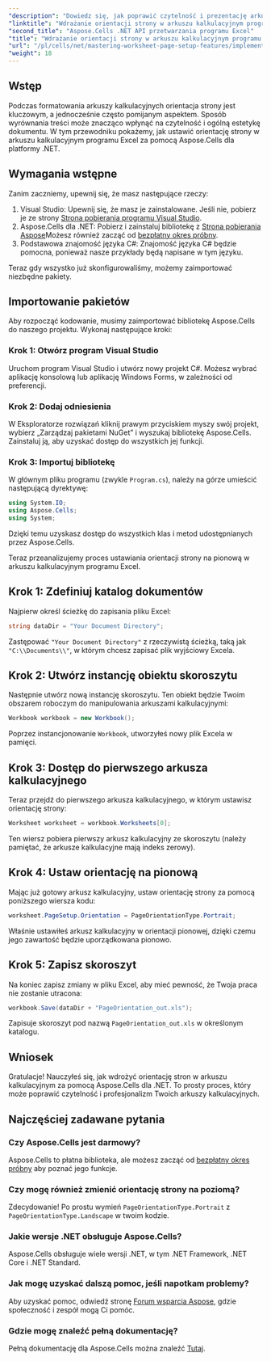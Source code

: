 ```yaml
---
"description": "Dowiedz się, jak poprawić czytelność i prezentację arkuszy kalkulacyjnych Excela, zmieniając orientację strony za pomocą Aspose.Cells dla .NET. Ten przewodnik krok po kroku przeprowadzi Cię przez ten proces, podając przejrzyste przykłady."
"linktitle": "Wdrażanie orientacji strony w arkuszu kalkulacyjnym programu Excel"
"second_title": "Aspose.Cells .NET API przetwarzania programu Excel"
"title": "Wdrażanie orientacji strony w arkuszu kalkulacyjnym programu Excel"
"url": "/pl/cells/net/mastering-worksheet-page-setup-features/implement-page-orientation-in-excel-worksheet/"
"weight": 18
---
```


## Wstęp

Podczas formatowania arkuszy kalkulacyjnych orientacja strony jest kluczowym, a jednocześnie często pomijanym aspektem. Sposób wyrównania treści może znacząco wpłynąć na czytelność i ogólną estetykę dokumentu. W tym przewodniku pokażemy, jak ustawić orientację strony w arkuszu kalkulacyjnym programu Excel za pomocą Aspose.Cells dla platformy .NET.

## Wymagania wstępne

Zanim zaczniemy, upewnij się, że masz następujące rzeczy:

1. Visual Studio: Upewnij się, że masz je zainstalowane. Jeśli nie, pobierz je ze strony [Strona pobierania programu Visual Studio](https://visualstudio.microsoft.com/vs/).
2. Aspose.Cells dla .NET: Pobierz i zainstaluj bibliotekę z [Strona pobierania Aspose](https://releases.aspose.com/cells/net/)Możesz również zacząć od [bezpłatny okres próbny](https://releases.aspose.com/).
3. Podstawowa znajomość języka C#: Znajomość języka C# będzie pomocna, ponieważ nasze przykłady będą napisane w tym języku.

Teraz gdy wszystko już skonfigurowaliśmy, możemy zaimportować niezbędne pakiety.

## Importowanie pakietów

Aby rozpocząć kodowanie, musimy zaimportować bibliotekę Aspose.Cells do naszego projektu. Wykonaj następujące kroki:

### Krok 1: Otwórz program Visual Studio

Uruchom program Visual Studio i utwórz nowy projekt C#. Możesz wybrać aplikację konsolową lub aplikację Windows Forms, w zależności od preferencji.

### Krok 2: Dodaj odniesienia

W Eksploratorze rozwiązań kliknij prawym przyciskiem myszy swój projekt, wybierz „Zarządzaj pakietami NuGet” i wyszukaj bibliotekę Aspose.Cells. Zainstaluj ją, aby uzyskać dostęp do wszystkich jej funkcji.

### Krok 3: Importuj bibliotekę

W głównym pliku programu (zwykle `Program.cs`), należy na górze umieścić następującą dyrektywę:

```csharp
using System.IO;
using Aspose.Cells;
using System;
```

Dzięki temu uzyskasz dostęp do wszystkich klas i metod udostępnianych przez Aspose.Cells.

Teraz przeanalizujemy proces ustawiania orientacji strony na pionową w arkuszu kalkulacyjnym programu Excel.

## Krok 1: Zdefiniuj katalog dokumentów

Najpierw określ ścieżkę do zapisania pliku Excel:

```csharp
string dataDir = "Your Document Directory";
```

Zastępować `"Your Document Directory"` z rzeczywistą ścieżką, taką jak `"C:\\Documents\\"`, w którym chcesz zapisać plik wyjściowy Excela.

## Krok 2: Utwórz instancję obiektu skoroszytu

Następnie utwórz nową instancję skoroszytu. Ten obiekt będzie Twoim obszarem roboczym do manipulowania arkuszami kalkulacyjnymi:

```csharp
Workbook workbook = new Workbook();
```

Poprzez instancjonowanie `Workbook`, utworzyłeś nowy plik Excela w pamięci.

## Krok 3: Dostęp do pierwszego arkusza kalkulacyjnego

Teraz przejdź do pierwszego arkusza kalkulacyjnego, w którym ustawisz orientację strony:

```csharp
Worksheet worksheet = workbook.Worksheets[0];
```

Ten wiersz pobiera pierwszy arkusz kalkulacyjny ze skoroszytu (należy pamiętać, że arkusze kalkulacyjne mają indeks zerowy).

## Krok 4: Ustaw orientację na pionową

Mając już gotowy arkusz kalkulacyjny, ustaw orientację strony za pomocą poniższego wiersza kodu:

```csharp
worksheet.PageSetup.Orientation = PageOrientationType.Portrait;
```

Właśnie ustawiłeś arkusz kalkulacyjny w orientacji pionowej, dzięki czemu jego zawartość będzie uporządkowana pionowo.

## Krok 5: Zapisz skoroszyt

Na koniec zapisz zmiany w pliku Excel, aby mieć pewność, że Twoja praca nie zostanie utracona:

```csharp
workbook.Save(dataDir + "PageOrientation_out.xls");
```

Zapisuje skoroszyt pod nazwą `PageOrientation_out.xls` w określonym katalogu.

## Wniosek

Gratulacje! Nauczyłeś się, jak wdrożyć orientację stron w arkuszu kalkulacyjnym za pomocą Aspose.Cells dla .NET. To prosty proces, który może poprawić czytelność i profesjonalizm Twoich arkuszy kalkulacyjnych.

## Najczęściej zadawane pytania

### Czy Aspose.Cells jest darmowy?

Aspose.Cells to płatna biblioteka, ale możesz zacząć od [bezpłatny okres próbny](https://releases.aspose.com/) aby poznać jego funkcje.

### Czy mogę również zmienić orientację strony na poziomą?

Zdecydowanie! Po prostu wymień `PageOrientationType.Portrait` z `PageOrientationType.Landscape` w twoim kodzie.

### Jakie wersje .NET obsługuje Aspose.Cells?

Aspose.Cells obsługuje wiele wersji .NET, w tym .NET Framework, .NET Core i .NET Standard.

### Jak mogę uzyskać dalszą pomoc, jeśli napotkam problemy?

Aby uzyskać pomoc, odwiedź stronę [Forum wsparcia Aspose](https://forum.aspose.com/c/cells/9), gdzie społeczność i zespół mogą Ci pomóc.

### Gdzie mogę znaleźć pełną dokumentację?

Pełną dokumentację dla Aspose.Cells można znaleźć [Tutaj](https://reference.aspose.com/cells/net/).